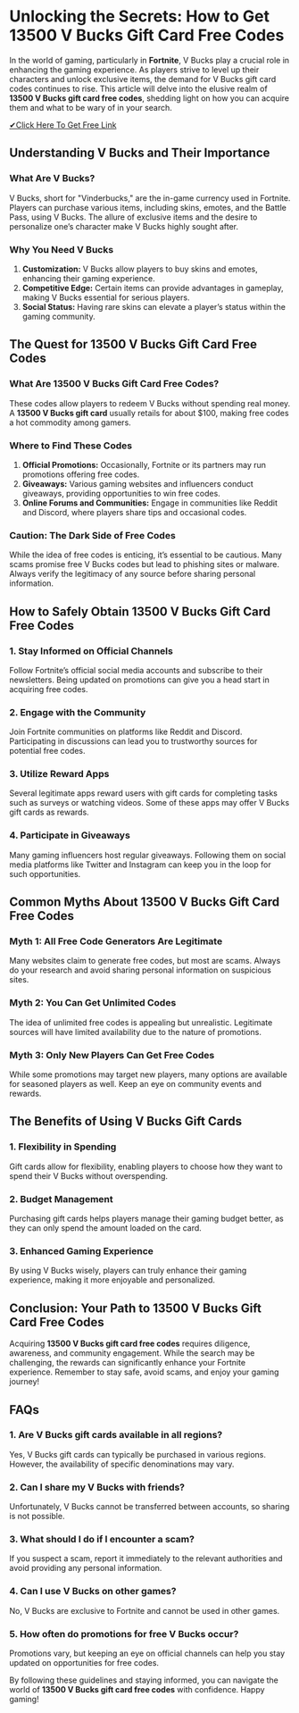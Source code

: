 # Unlocking the Secrets: How to Get 13500 V Bucks Gift Card Free Codes

In the world of gaming, particularly in **Fortnite**, V Bucks play a crucial role in enhancing the gaming experience. As players strive to level up their characters and unlock exclusive items, the demand for V Bucks gift card codes continues to rise. This article will delve into the elusive realm of **13500 V Bucks gift card free codes**, shedding light on how you can acquire them and what to be wary of in your search.

[✔Click Here To Get Free Link](https://getfreelink.pro/Vbucks/)

## Understanding V Bucks and Their Importance

### What Are V Bucks?

V Bucks, short for "Vinderbucks," are the in-game currency used in Fortnite. Players can purchase various items, including skins, emotes, and the Battle Pass, using V Bucks. The allure of exclusive items and the desire to personalize one’s character make V Bucks highly sought after.

### Why You Need V Bucks

1. **Customization:** V Bucks allow players to buy skins and emotes, enhancing their gaming experience.
2. **Competitive Edge:** Certain items can provide advantages in gameplay, making V Bucks essential for serious players.
3. **Social Status:** Having rare skins can elevate a player’s status within the gaming community.

## The Quest for 13500 V Bucks Gift Card Free Codes

### What Are 13500 V Bucks Gift Card Free Codes?

These codes allow players to redeem V Bucks without spending real money. A **13500 V Bucks gift card** usually retails for about $100, making free codes a hot commodity among gamers.

### Where to Find These Codes

1. **Official Promotions:** Occasionally, Fortnite or its partners may run promotions offering free codes.
2. **Giveaways:** Various gaming websites and influencers conduct giveaways, providing opportunities to win free codes.
3. **Online Forums and Communities:** Engage in communities like Reddit and Discord, where players share tips and occasional codes.

### Caution: The Dark Side of Free Codes

While the idea of free codes is enticing, it’s essential to be cautious. Many scams promise free V Bucks codes but lead to phishing sites or malware. Always verify the legitimacy of any source before sharing personal information.

## How to Safely Obtain 13500 V Bucks Gift Card Free Codes

### 1. Stay Informed on Official Channels

Follow Fortnite’s official social media accounts and subscribe to their newsletters. Being updated on promotions can give you a head start in acquiring free codes.

### 2. Engage with the Community

Join Fortnite communities on platforms like Reddit and Discord. Participating in discussions can lead you to trustworthy sources for potential free codes.

### 3. Utilize Reward Apps

Several legitimate apps reward users with gift cards for completing tasks such as surveys or watching videos. Some of these apps may offer V Bucks gift cards as rewards.

### 4. Participate in Giveaways

Many gaming influencers host regular giveaways. Following them on social media platforms like Twitter and Instagram can keep you in the loop for such opportunities.

## Common Myths About 13500 V Bucks Gift Card Free Codes

### Myth 1: All Free Code Generators Are Legitimate

Many websites claim to generate free codes, but most are scams. Always do your research and avoid sharing personal information on suspicious sites.

### Myth 2: You Can Get Unlimited Codes

The idea of unlimited free codes is appealing but unrealistic. Legitimate sources will have limited availability due to the nature of promotions.

### Myth 3: Only New Players Can Get Free Codes

While some promotions may target new players, many options are available for seasoned players as well. Keep an eye on community events and rewards.

## The Benefits of Using V Bucks Gift Cards

### 1. Flexibility in Spending

Gift cards allow for flexibility, enabling players to choose how they want to spend their V Bucks without overspending.

### 2. Budget Management

Purchasing gift cards helps players manage their gaming budget better, as they can only spend the amount loaded on the card.

### 3. Enhanced Gaming Experience

By using V Bucks wisely, players can truly enhance their gaming experience, making it more enjoyable and personalized.

## Conclusion: Your Path to 13500 V Bucks Gift Card Free Codes

Acquiring **13500 V Bucks gift card free codes** requires diligence, awareness, and community engagement. While the search may be challenging, the rewards can significantly enhance your Fortnite experience. Remember to stay safe, avoid scams, and enjoy your gaming journey!

## FAQs

### 1. Are V Bucks gift cards available in all regions?

Yes, V Bucks gift cards can typically be purchased in various regions. However, the availability of specific denominations may vary.

### 2. Can I share my V Bucks with friends?

Unfortunately, V Bucks cannot be transferred between accounts, so sharing is not possible.

### 3. What should I do if I encounter a scam?

If you suspect a scam, report it immediately to the relevant authorities and avoid providing any personal information.

### 4. Can I use V Bucks on other games?

No, V Bucks are exclusive to Fortnite and cannot be used in other games.

### 5. How often do promotions for free V Bucks occur?

Promotions vary, but keeping an eye on official channels can help you stay updated on opportunities for free codes.

By following these guidelines and staying informed, you can navigate the world of **13500 V Bucks gift card free codes** with confidence. Happy gaming!
